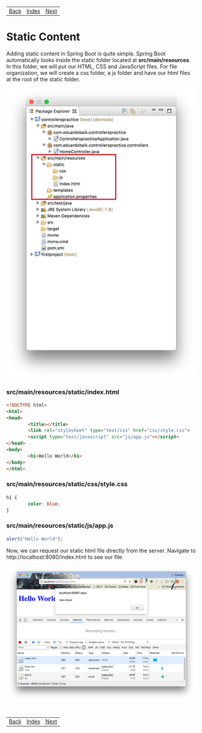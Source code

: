 <table width="100%">
    <tr>
        <td><a href="./013_Controllers_View.md">Back</a></td>
        <td><a href="../../Index.md">Index</a></td>
        <td><a href="./015_Display_Date.md">Next</a></td>
    </tr>
</table>

#

#   Static Content
Adding static content in Spring Boot is quite simple. Spring Boot automatically looks inside the static folder located at __src/main/resources__. In this folder, we will put our HTML, CSS and JavaScript files. For file organization, we will create a css folder, a js folder and have our html files at the root of the static folder.

<img src="./../../000_img/package_explorer.png">

### __src/main/resources/static/index.html__
```html
<!DOCTYPE html>
<html>
<head>
        <title></title>
        <link rel="stylesheet" type="text/css" href="css/style.css">
        <script type="text/javascript" src="js/app.js"></script>
</head>
<body>
        <h1>Hello World</h1>
</body>
</html>
```
### __src/main/resources/static/css/style.css__
```css
h1 {
        color: blue;
}
```
### __src/main/resources/static/js/app.js__
```js
alert("Hello World");
```
Now, we can request our static html file directly from the server. Navigate to http://localhost:8080/index.html to see our file.

<img src="./../../000_img/staticwithextension.png">




#

[]()
<table width="100%">
    <tr>
        <td><a href="./013_Controllers_View.md">Back</a></td>
        <td><a href="../../Index.md">Index</a></td>
        <td><a href="./015_Display_Date.md">Next</a></td>
    </tr>
</table>